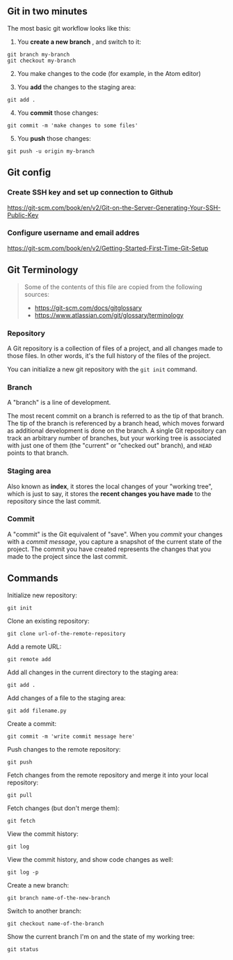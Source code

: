 ## Git in two minutes


The most basic git workflow looks like this:


1) You **create a new branch** , and switch to it:

```
git branch my-branch
git checkout my-branch
```

2) You make changes to the code (for example, in the Atom editor)

3) You **add** the changes to the staging area:

```
git add .
```

4) You **commit** those changes:

```
git commit -m 'make changes to some files'
```

5) You **push** those changes:

```
git push -u origin my-branch
```


## Git config


### Create SSH key and set up connection to Github

https://git-scm.com/book/en/v2/Git-on-the-Server-Generating-Your-SSH-Public-Key

### Configure username and email addres

https://git-scm.com/book/en/v2/Getting-Started-First-Time-Git-Setup

## Git Terminology


> Some of the contents of this file are copied from the following sources:  
> - https://git-scm.com/docs/gitglossary
> - https://www.atlassian.com/git/glossary/terminology


### Repository

A Git repository is a collection of files of a project, and all changes made to those files. In other words, it's the full history of the files of the project.

You can initialize a new git repository with the `git init` command.

### Branch

A "branch" is a line of development. 

The most recent commit on a branch is referred to as the tip of that branch. The tip of the branch is referenced by a branch head, 
which moves forward as additional development is done on the branch. 
A single Git repository can track an arbitrary number of branches, but your working tree is associated with just one of them (the "current" or "checked out" branch), and `HEAD` points to that branch.

### Staging area

Also known as **index**, it stores the local changes of your "working tree", which is just to say, it stores the **recent changes you have made** to the repository since the last commit.


### Commit 

A "commit" is the Git equivalent of "save". When you *commit* your changes with a *commit message*, you capture a snapshot of the current state of the project. The commit you have created represents the changes that you made to the project since the last commit.


## Commands

Initialize new repository:

```
git init
```


Clone an existing repository:

```
git clone url-of-the-remote-repository
```


Add a remote URL:

```
git remote add
```


Add all changes in the current directory to the staging area:

```
git add .
```

Add changes of a file to the staging area:

```
git add filename.py
```

Create a commit:

```
git commit -m 'write commit message here'
```

Push changes to the remote repository:

```
git push
```

Fetch changes from the remote repository and merge it into your local repository:
 
```
git pull
```


Fetch changes (but don't merge them):

```
git fetch
```

View the commit history:


```
git log
```

View the commit history, and show code changes as well:

```
git log -p
```


Create a new branch:

```
git branch name-of-the-new-branch
```


Switch to another branch:


```
git checkout name-of-the-branch
```


Show the current branch I'm on and the state of my working tree:

```
git status
```
